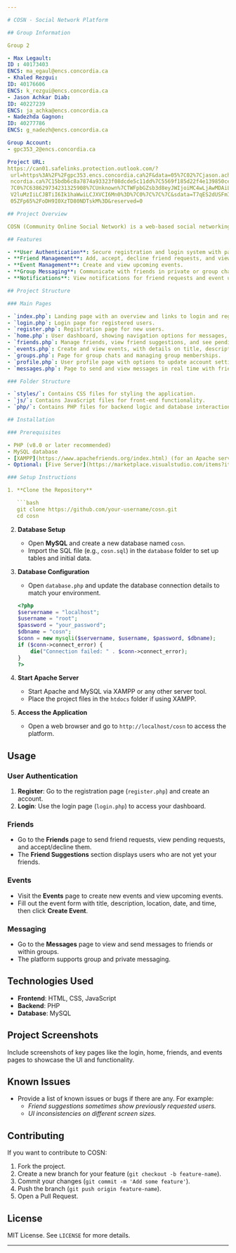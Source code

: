 ```yaml
---

# COSN - Social Network Platform

## Group Information

Group 2

- Max Legault:
ID : 40173403
ENCS: ma_egaul@encs.concordia.ca
- Khaled Rezgui:
ID: 40176606 
ENCS: k_rezgui@encs.concordia.ca
- Jason Achkar Diab:
ID: 40227239 
ENCS: ja_achka@encs.concordia.ca
- Nadezhda Gagnon:
ID: 40277786
ENCS: g_nadezh@encs.concordia.ca

Group Account:
- gpc353_2@encs.concordia.ca

Project URL:
https://can01.safelinks.protection.outlook.com/?
 url=https%3A%2F%2Fgpc353.encs.concordia.ca%2F&data=05%7C02%7Cjason.achkardiab%40mail.co
 ncordia.ca%7C15bdb6c8a7874a93323f08dcde5c11dd%7C5569f185d22f4e139850ce5b1abcd2e8%7C0%
 7C0%7C638629734231325908%7CUnknown%7CTWFpbGZsb3d8eyJWIjoiMC4wLjAwMDAiLCJQIjoi
 V2luMzIiLCJBTiI6Ik1haWwiLCJXVCI6Mn0%3D%7C0%7C%7C%7C&sdata=T7qES2dUSFmI1fLNW
 05ZFp65%2FoDH9I0XzTD80NDTskM%3D&reserved=0

## Project Overview

COSN (Community Online Social Network) is a web-based social networking platform designed to allow users to connect, communicate, and share events with each other. The platform includes features such as user registration and login, friend requests, friend suggestions, event creation, group messaging, and notifications, providing a familiar, Facebook-like experience.

## Features

- **User Authentication**: Secure registration and login system with password hashing.
- **Friend Management**: Add, accept, decline friend requests, and view friend suggestions.
- **Event Management**: Create and view upcoming events.
- **Group Messaging**: Communicate with friends in private or group chats.
- **Notifications**: View notifications for friend requests and event updates.

## Project Structure

### Main Pages

- `index.php`: Landing page with an overview and links to login and register.
- `login.php`: Login page for registered users.
- `register.php`: Registration page for new users.
- `home.php`: User dashboard, showing navigation options for messages, events, friends, and more.
- `friends.php`: Manage friends, view friend suggestions, and see pending friend requests.
- `events.php`: Create and view events, with details on title, description, location, date, and time.
- `groups.php`: Page for group chats and managing group memberships.
- `profile.php`: User profile page with options to update account settings.
- `messages.php`: Page to send and view messages in real time with friends or groups.

### Folder Structure

- `styles/`: Contains CSS files for styling the application.
- `js/`: Contains JavaScript files for front-end functionality.
- `php/`: Contains PHP files for backend logic and database interactions.

## Installation

### Prerequisites

- PHP (v8.0 or later recommended)
- MySQL database
- [XAMPP](https://www.apachefriends.org/index.html) (for an Apache server) or any other local server solution.
- Optional: [Five Server](https://marketplace.visualstudio.com/items?itemName=yandeu.five-server) extension for running PHP directly in VS Code.

### Setup Instructions

1. **Clone the Repository**

   ```bash
   git clone https://github.com/your-username/cosn.git
   cd cosn
   ```

2. **Database Setup**

   - Open **MySQL** and create a new database named `cosn`.
   - Import the SQL file (e.g., `cosn.sql`) in the `database` folder to set up tables and initial data.

3. **Database Configuration**

   - Open `database.php` and update the database connection details to match your environment.

   ```php
   <?php
   $servername = "localhost";
   $username = "root";
   $password = "your_password";
   $dbname = "cosn";
   $conn = new mysqli($servername, $username, $password, $dbname);
   if ($conn->connect_error) {
       die("Connection failed: " . $conn->connect_error);
   }
   ?>
   ```

4. **Start Apache Server**

   - Start Apache and MySQL via XAMPP or any other server tool.
   - Place the project files in the `htdocs` folder if using XAMPP.

5. **Access the Application**

   - Open a web browser and go to `http://localhost/cosn` to access the platform.

## Usage

### User Authentication

1. **Register**: Go to the registration page (`register.php`) and create an account.
2. **Login**: Use the login page (`login.php`) to access your dashboard.

### Friends

- Go to the **Friends** page to send friend requests, view pending requests, and accept/decline them.
- The **Friend Suggestions** section displays users who are not yet your friends.

### Events

- Visit the **Events** page to create new events and view upcoming events.
- Fill out the event form with title, description, location, date, and time, then click **Create Event**.

### Messaging

- Go to the **Messages** page to view and send messages to friends or within groups.
- The platform supports group and private messaging.

## Technologies Used

- **Frontend**: HTML, CSS, JavaScript
- **Backend**: PHP
- **Database**: MySQL

## Project Screenshots

Include screenshots of key pages like the login, home, friends, and events pages to showcase the UI and functionality.

## Known Issues

- Provide a list of known issues or bugs if there are any. For example:
  - *Friend suggestions sometimes show previously requested users.*
  - *UI inconsistencies on different screen sizes.*

## Contributing

If you want to contribute to COSN:

1. Fork the project.
2. Create a new branch for your feature (`git checkout -b feature-name`).
3. Commit your changes (`git commit -m 'Add some feature'`).
4. Push the branch (`git push origin feature-name`).
5. Open a Pull Request.

## License

MIT License. See `LICENSE` for more details.

---
```

